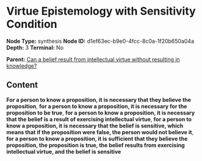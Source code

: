 # Virtue Epistemology with Sensitivity Condition

**Node Type:** synthesis
**Node ID:** d1ef63ec-b9e0-4fcc-8c0a-1f20b650a04a
**Depth:** 3
**Terminal:** No

**Parent:** [Can a belief result from intellectual virtue without resulting in knowledge?](can-a-belief-result-from-intellectual-virtue-without-resulting-in-knowledge.md)

## Content

**For a person to know a proposition, it is necessary that they believe the proposition**, **for a person to know a proposition, it is necessary for the proposition to be true**, **for a person to know a proposition, it is necessary that the belief is a result of exercising intellectual virtue**, **for a person to know a proposition, it is necessary that the belief is sensitive, which means that if the proposition were false, the person would not believe it**, **for a person to know a proposition, it is sufficient that they believe the proposition, the proposition is true, the belief results from exercising intellectual virtue, and the belief is sensitive**
